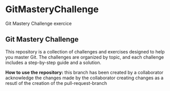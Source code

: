 # GitMasteryChallenge
Git Mastery Challenge exercice 
## Git Mastery Challenge

This repository is a collection of challenges and exercises designed to help you master Git. The challenges are organized by topic, and each challenge includes a step-by-step guide and a solution.

**How to use the repository:**
this branch has been created by a collaborator 
acknowledge the changes made by the collaborator
creating changes as a resutl of the creation of the pull-request-branch
